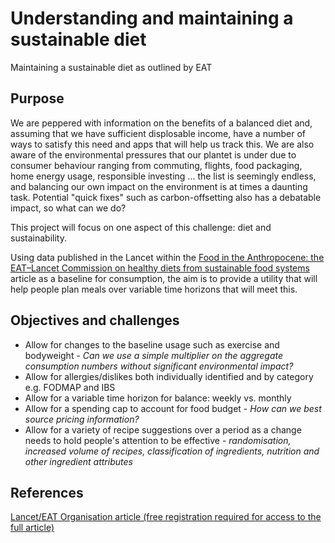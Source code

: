 # Understanding and maintaining a sustainable diet
Maintaining a sustainable diet as outlined by EAT

## Purpose
We are peppered with information on the benefits of a balanced diet and, assuming that we have sufficient displosable income, have a number of ways to satisfy this need and apps that will help us track this.  We are also aware of the environmental pressures that our plantet is under due to consumer behaviour ranging from commuting, flights, food packaging, home energy usage, responsible investing ... the list is seemingly endless, and balancing our own impact on the environment is at times a daunting task.  Potential "quick fixes" such as carbon-offsetting also has a debatable impact, so what can we do?

This project will focus on one aspect of this challenge: diet and sustainability.

Using data published in the Lancet within the [Food in the Anthropocene: the EAT–Lancet Commission on healthy diets from sustainable food systems](https://www.thelancet.com/journals/lancet/article/PIIS0140-6736(18)31788-4/fulltext?utm_campaign=tleat19) article as a baseline for consumption, the aim is to provide a utility that will help people plan meals over variable time horizons that will meet this.

## Objectives and challenges

* Allow for changes to the baseline usage such as exercise and bodyweight - _Can we use a simple multiplier on the aggregate consumption numbers without significant environmental impact?_
* Allow for allergies/dislikes both individually identified and by category e.g. FODMAP and IBS
* Allow for a variable time horizon for balance: weekly vs. monthly
* Allow for a spending cap to account for food budget - _How can we best source pricing information?_
* Allow for a variety of recipe suggestions over a period as a change needs to hold people's attention to be effective - _randomisation, increased volume of recipes, classification of ingredients, nutrition and other ingredient attributes_

## References
[Lancet/EAT Organisation article (free registration required for access to the full article)](https://www.thelancet.com/journals/lancet/article/PIIS0140-6736(18)31788-4/fulltext?utm_campaign=tleat19)
